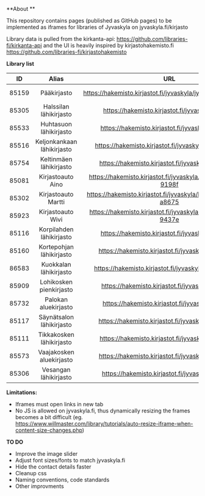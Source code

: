 **About **

This repository contains pages (published as GitHub pages) to be implemented as iframes for libraries of Jyvaskyla on jyvaskyla.fi/kirjasto

Library data is pulled from the kirkanta-api: https://github.com/libraries-fi/kirkanta-api and the UI is heavily inspired by kirjastohakemisto.fi https://github.com/libraries-fi/kirjastohakemisto



**Library list**

| ID        	|     Alias     | URL  | On jyvaskyla.fi |
| :-------------: |:-------------:| :-----: | --------------- |
| 85159       | Pääkirjasto | https://hakemisto.kirjastot.fi/jyvaskyla/jyvaskyla_paakirjasto | https://beta.jyvaskyla.fi/kirjasto/aukioloajat-ja-yhteystiedot/paakirjast |
| 85305      | Halssilan lähikirjasto      | https://hakemisto.kirjastot.fi/jyvaskyla/halssila |  |
| 85533 | Huhtasuon lähikirjasto      | https://hakemisto.kirjastot.fi/jyvaskyla/huhtasuo |  |
| 85516 | Keljonkankaan lähikirjasto | https://hakemisto.kirjastot.fi/jyvaskyla/keljonkangas |  |
| 85754 | Keltinmäen lähikirjasto | https://hakemisto.kirjastot.fi/jyvaskyla/keltinmaki |  |
| 85081 | Kirjastoauto Aino | https://hakemisto.kirjastot.fi/jyvaskyla/kirjastoautoaino-9198f |  |
| 85302 | Kirjastoauto Martti | https://hakemisto.kirjastot.fi/jyvaskyla/kirjastoautomartti-a8675 |  |
| 85923 | Kirjastoauto Wivi | https://hakemisto.kirjastot.fi/jyvaskyla/kirjastoautowivi-9437e |  |
| 85116 | Korpilahden lähikirjasto | https://hakemisto.kirjastot.fi/jyvaskyla/korpilahti |  |
| 85160 | Kortepohjan lähikirjasto | https://hakemisto.kirjastot.fi/jyvaskyla/kortepohja |  |
| 86583 | Kuokkalan lähikirjasto | https://hakemisto.kirjastot.fi/jyvaskyla/roska-86583 |  |
| 85909 | Lohikosken pienkirjasto | https://hakemisto.kirjastot.fi/jyvaskyla/lohikoski |  |
| 85732 | Palokan aluekirjasto | https://hakemisto.kirjastot.fi/jyvaskyla/palokka |  |
| 85117 | Säynätsalon lähikirjasto | https://hakemisto.kirjastot.fi/jyvaskyla/saynatsalo |  |
| 85111 | Tikkakosken lähikirjasto | https://hakemisto.kirjastot.fi/jyvaskyla/tikkakoski |  |
| 85573 | Vaajakosken aluekirjasto | https://hakemisto.kirjastot.fi/jyvaskyla/vaajakoski |  |
| 85306 | Vesangan lähikirjasto | https://hakemisto.kirjastot.fi/jyvaskyla/vesanka |  |



**Limitations:**  

- Iframes must open links in new tab
- No JS is allowed on jyvaskyla.fi, thus dynamically resizing the frames becomes a bit difficult (eg. https://www.willmaster.com/library/tutorials/auto-resize-iframe-when-content-size-changes.php)



**TO DO**

- Improve the image slider
- Adjust font sizes/fonts to match jyvaskyla.fi
- Hide the contact details faster
- Cleanup css
- Naming conventions, code standards
- Other improvments